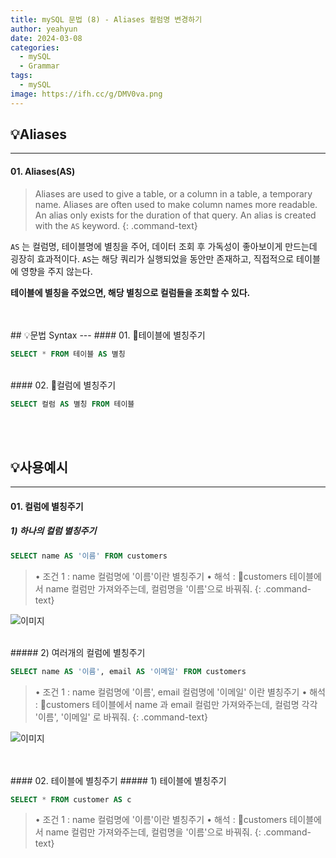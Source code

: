 ```yaml
---
title: mySQL 문법 (8) - Aliases 컬럼명 변경하기
author: yeahyun
date: 2024-03-08
categories:
  - mySQL
  - Grammarㅤ
tags:
  - mySQL
image: https://ifh.cc/g/DMV0va.png
---
```

## 💡Aliases
---
#### 01. Aliases(AS)

>Aliases are used to give a table, or a column in a table, a temporary name.
>Aliases are often used to make column names more readable.
>An alias only exists for the duration of that query.
>An alias is created with the `AS` keyword.
{: .command-text}

`AS` 는 컬럼명, 테이블명에 별칭을 주어, 데이터 조회 후 가독성이 좋아보이게 만드는데 굉장히 효과적이다. 
`AS`는 해당 쿼리가 실행되었을 동안만 존재하고, 직접적으로 테이블에 영향을 주지 않는다.

**테이블에 별칭을 주었으면, 해당 별칭으로 컬럼들을 조회할 수 있다.**

<br>
<br>
## 💡문법 Syntax
---
#### 01. 테이블에 별칭주기

```sql
SELECT * FROM 테이블 AS 별칭
```

<br>
#### 02. 컬럼에 별칭주기

```sql
SELECT 컬럼 AS 별칭 FROM 테이블
```
<br>
<br>

## 💡사용예시
---
#### 01. 컬럼에 별칭주기

##### 1) 하나의 컬럼 별칭주기

```sql
SELECT name AS '이름' FROM customers
```

>• 조건 1 : name 컬럼명에 '이름'이란 별칭주기
>• 해석 : customers 테이블에서 name 컬럼만 가져와주는데, 컬럼명을 '이름'으로 바꿔줘.
{: .command-text}

![이미지](https://ifh.cc/g/a7816D.png)


<br>
##### 2) 여러개의 컬럼에 별칭주기

```sql
SELECT name AS '이름', email AS '이메일' FROM customers
```

>• 조건 1 : name 컬럼명에 '이름', email 컬럼명에 '이메일' 이란 별칭주기
>• 해석 : customers 테이블에서 name 과 email 컬럼만 가져와주는데, 컬럼명 각각 '이름', '이메일' 로 바꿔줘.
{: .command-text}

![이미지](https://ifh.cc/g/W7KRXz.png)

<br>
<br>
#### 02. 테이블에 별칭주기
##### 1) 테이블에 별칭주기

```sql
SELECT * FROM customer AS c
```

>• 조건 1 : name 컬럼명에 '이름'이란 별칭주기
>• 해석 : customers 테이블에서 name 컬럼만 가져와주는데, 컬럼명을 '이름'으로 바꿔줘.
{: .command-text}